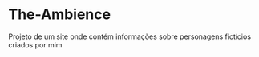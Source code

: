 # The-Ambience
Projeto de um site onde contém informações sobre personagens fictícios criados por mim
